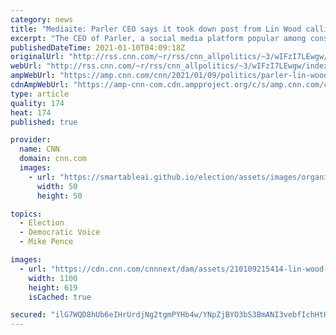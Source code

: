 ```yaml
---
category: news
title: "Mediaite: Parler CEO says it took down post from Lin Wood calling for Mike Pence's execution "
excerpt: "The CEO of Parler, a social media platform popular among conservatives, told Mediaite that it removed a post from attorney Lin Wood calling for Vice President Mike Pence to be executed by \"firing squads.\"\n    \n"
publishedDateTime: 2021-01-10T04:09:18Z
originalUrl: "http://rss.cnn.com/~r/rss/cnn_allpolitics/~3/wIFzI7LEwgw/index.html"
webUrl: "http://rss.cnn.com/~r/rss/cnn_allpolitics/~3/wIFzI7LEwgw/index.html"
ampWebUrl: "https://amp.cnn.com/cnn/2021/01/09/politics/parler-lin-wood-mike-pence/index.html"
cdnAmpWebUrl: "https://amp-cnn-com.cdn.ampproject.org/c/s/amp.cnn.com/cnn/2021/01/09/politics/parler-lin-wood-mike-pence/index.html"
type: article
quality: 174
heat: 174
published: true

provider:
  name: CNN
  domain: cnn.com
  images:
    - url: "https://smartableai.github.io/election/assets/images/organizations/cnn.com-50x50.jpg"
      width: 50
      height: 50

topics:
  - Election
  - Democratic Voice
  - Mike Pence

images:
  - url: "https://cdn.cnn.com/cnnnext/dam/assets/210109215414-lin-wood-120220-super-tease.jpg"
    width: 1100
    height: 619
    isCached: true

secured: "ilG7WQD8hUb6eIHrUrdjNg2tgmPYHb4w/YNpZjBYO3bS3BmANI3vebfIchHtHgzfjyz6KbrIdHtGWbZT3vVgvKuajDMdSVf5oPNU/uSk+HvT0AMSSnAlVmbbRPnBLpW3G/UbM+3RUKW1vroLlxMFYEMwpxKLXOUAGVbPQ4mLsiYk/IDMrpaYn7xO/39d5HHOmcmP0wvmielK5ZCirnX+gAHulYmhZaRnEHlWBvfhPwPNZp2jdxCGzppZ3tG5XRVjbZgY7pCvUOpj0erNFsQv9cH6kHY6l2P5ljq5axOysJlBb1ClDRAxTqTq4K3j+9hZvcAx7vD+sUYh4CMxD7EJY9cEd6k6YzTpTzUysHpYnIU=;DODDlVs3VggH3uvJjZcw9g=="
---
```


